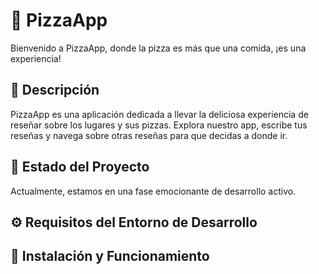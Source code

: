 # 🍕 PizzaApp

Bienvenido a PizzaApp, donde la pizza es más que una comida, ¡es una experiencia!

## 🍅 Descripción

PizzaApp es una aplicación dedicada a llevar la deliciosa experiencia de reseñar sobre los lugares y sus pizzas. Explora nuestro app, escribe tus reseñas y navega sobre otras reseñas para que decidas a donde ir.

## 🚀 Estado del Proyecto

Actualmente, estamos en una fase emocionante de desarrollo activo. 

## ⚙️ Requisitos del Entorno de Desarrollo


## 🍴 Instalación y Funcionamiento
